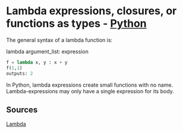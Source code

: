 # Lambda expressions, closures, or functions as types - [Python](https://github.com/lydsnyder/OO-Language-Comparison/blob/master/Python/contents.md)

The general syntax of a lambda function is:

lambda argument_list: expression

```python
f = lambda x, y : x + y
f(1,1)
outputs: 2
```

In Python, lambda expressions create small functions with no name. Lambda-expressions may only have a single expression for its body.

## Sources

[Lambda](https://www.python-course.eu/lambda.php)
